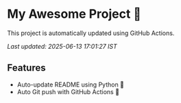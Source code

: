 # My Awesome Project 🚀

This project is automatically updated using GitHub Actions.

_Last updated: 2025-06-13 17:01:27 IST_

## Features
- Auto-update README using Python 🐍
- Auto Git push with GitHub Actions 🤖
